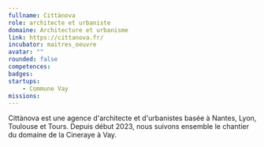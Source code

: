 ```yaml
---
fullname: Cittànova
role: architecte et urbaniste
domaine: Architecture et urbanisme
link: https://cittanova.fr/
incubator: maitres_oeuvre
avatar: ""
rounded: false
competences:
badges:
startups:
    - Commune Vay
missions:
---
```


Cittànova est une agence d'architecte et d'urbanistes basée à Nantes, Lyon, Toulouse et Tours. Depuis début 2023, nous suivons ensemble le chantier du domaine de la Cineraye à Vay.
